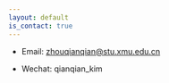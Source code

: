 ```yaml
---
layout: default
is_contact: true
---
```


* Email: zhouqianqian@stu.xmu.edu.cn

* Wechat: qianqian_kim


